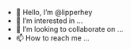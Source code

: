 - 👋 Hello, I’m @lipperhey
- 👀 I’m interested in ...
- 💞️ I’m looking to collaborate on ...
- 📫 How to reach me ...

<!---
lipperhey/lipperhey is a ✨ special ✨ repository because its `README.md` (this file) appears on your GitHub profile.
You can click the Preview link to take a look at your changes.
--->

